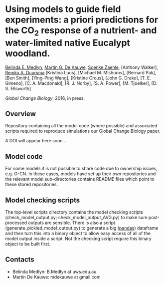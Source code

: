# Using models to guide field experiments: a priori predictions for the CO<sub>2</sub> response of a nutrient- and water-limited native Eucalypt woodland.

[Belinda E. Medlyn](https://bmedlyn.wordpress.com/),
[Martin G. De Kauwe](https://mdekauwe.github.io/),
[Soenke Zaehle](https://www.bgc-jena.mpg.de/bgi/index.php/People/SoenkeZaehle),
[Anthony Walker],
[Remko A. Duursma](http://www.remkoduursma.com/)
[Kristina Luus],
[Michael M. Mishurov],
[Bernard Pak],
[Ben Smith],
[Ying-Ping Wang],
[Kristine Crous],
[John G. Drake],
[T. E. Gimeno],
[C. A. Macdonald],
[R. J. Norby],
[S. A. Power],
[M. Tjoelker],
[D. S. Ellsworth]

*Global Change Biology*, 2016, in press.


## Overview ##

Repository containing all the model code (where possible) and associated scripts required to reproduce simulations our Global Change Biology paper.

A DOI will appear here soon...

## Model code ##
For some models it is not possible to share code due to ownership issues, e.g. O-CN. In these cases, models have set up their own repositories and the relevant model sub-directories contains README files which point to these stored repositories.

## Model checking scripts ##
The top-level scripts directory contains the model checking scripts (check_model_output.py; check_model_output_AVG.py) to make sure post-processed outputs are sensible. There is also a script (generate_pickled_model_output.py) to generate a big ([pandas](http://pandas.pydata.org/)) dataframe and then turn this into a binary object to allow easy access of all of the model output inside a script. Not the checking script require this binary object to be built first.


## Contacts
- Belinda Medlyn: B.Medlyn at uws.edu.au
- Martin De Kauwe: mdekauwe at gmail.com

